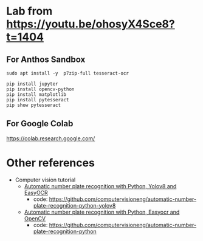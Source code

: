 # Lab from https://youtu.be/ohosyX4Sce8?t=1404
## For Anthos Sandbox

```
sudo apt install -y  p7zip-full tesseract-ocr 
 
pip install jupyter 
pip install opencv-python
pip install matplotlib
pip install pytesseract
pip show pytesseract
```
## For Google Colab 
https://colab.research.google.com/

# Other references
* Computer vision tutorial
   * [Automatic number plate recognition with Python, Yolov8 and EasyOCR](https://www.youtube.com/watch?v=fyJB1t0o0ms)
     * code: https://github.com/computervisioneng/automatic-number-plate-recognition-python-yolov8
   * [Automatic number plate recognition with Python, Easyocr and OpenCV](https://www.youtube.com/watch?v=73REqZM1Fy0)
     * code: https://github.com/computervisioneng/automatic-number-plate-recognition-python 